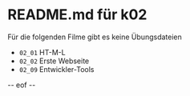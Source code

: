 # README.md für k02 
Für die folgenden Filme gibt es keine Übungsdateien

- `02_01` HT-M-L 
- `02_02` Erste Webseite 
- `02_09` Entwickler-Tools

-- eof -- 